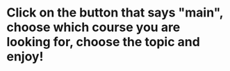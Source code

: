 # Click on the button that says "main", choose which course you are looking for, choose the topic and enjoy!
